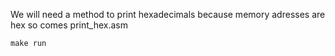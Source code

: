 We will need a method to print hexadecimals because memory adresses are hex so comes print_hex.asm 

`make run`


